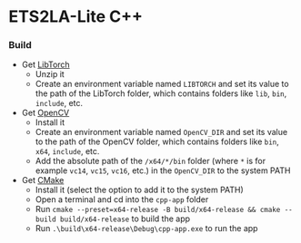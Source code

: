 # ETS2LA-Lite C++

### Build

- Get [LibTorch](https://pytorch.org/)
  - Unzip it
  - Create an environment variable named `LIBTORCH` and set its value to the path of the LibTorch folder, which contains folders like `lib`, `bin`, `include`, etc.
- Get [OpenCV](https://opencv.org/releases)
  - Install it
  - Create an environment variable named `OpenCV_DIR` and set its value to the path of the OpenCV folder, which contains folders like `bin`, `x64`, `include`, etc.
  - Add the absolute path of the `/x64/*/bin` folder (where `*` is for example `vc14`, `vc15`, `vc16`, etc.) in the `OpenCV_DIR` to the system PATH
- Get [CMake](https://cmake.org/)
  - Install it (select the option to add it to the system PATH)
  - Open a terminal and cd into the `cpp-app` folder
  - Run ```cmake --preset=x64-release -B build/x64-release && cmake --build build/x64-release``` to build the app
  - Run ```.\build\x64-release\Debug\cpp-app.exe``` to run the app